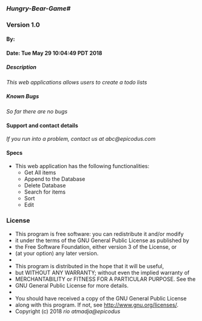 ### _Hungry-Bear-Game#_
### Version 1.0
#### By: 
#### Date: Tue May 29 10:04:49 PDT 2018

##### Description
_This web applications allows users to create a todo lists_

##### Known Bugs
_So far there are no bugs_

#### Support and contact details
_If you run into a problem, contact us at abc@epicodus.com_

#### Specs
- This web application has the following functionalities:
  * Get All items
  * Append to the Database
  * Delete Database
  * Search for items
  * Sort
  * Edit
### License
* This program is free software: you can redistribute it and/or modify
* it under the terms of the GNU General Public License as published by
* the Free Software Foundation, either version 3 of the License, or
* (at your option) any later version.
*
* This program is distributed in the hope that it will be useful,
* but WITHOUT ANY WARRANTY; without even the implied warranty of
* MERCHANTABILITY or FITNESS FOR A PARTICULAR PURPOSE.  See the
* GNU General Public License for more details.
*
* You should have received a copy of the GNU General Public License
* along with this program.  If not, see <http://www.gnu.org/licenses/>.
* Copyright (c) 2018 _rio atmadja@epicodus_
####
